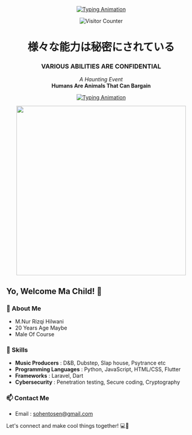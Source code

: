 <p align="center">
  <a href="https://git.io/typing-svg">
    <img src="https://readme-typing-svg.herokuapp.com?font=Fira+Code&size=30&color=FF0000&center=true&vCenter=true&lines=%F0%9F%91%BE+WELCOME+TO+MY+PROFILE+%F0%9F%91%BE;%F0%9F%92%BB+私の名前はイワです+%F0%9F%92%BB" alt="Typing Animation" />
  </a>
</p>

<p align="center">
  <img src="https://komarev.com/ghpvc/?username=SIA&color=red" alt="Visitor Counter"/>
</p>


  <h1 align="center">様々な能力は秘密にされている</h1>
  <h3 align="center">VARIOUS ABILITIES ARE CONFIDENTIAL</h3>
  <p align="center">
    <em>A Haunting Event</em> <br>
    <strong>Humans Are Animals That Can Bargain</strong>
  </p>



<p align="center">
  <a href="https://git.io/typing-svg">
    <img src="https://readme-typing-svg.herokuapp.com?font=Fira+Code&size=30&color=FF0000&center=true&vCenter=true&lines=01100100%20+01100101%20+01101110%20+01100111%20+01100001%20+01101110%20+00100000%20+01100101%20+01101100%20+01100101%20+01101001%20+01101101%20+01101111%20+01101111%20+01101110" alt="Typing Animation" />
  </a>
</p>

<p align="center">
  <img src="https://github.com/ShadowInAbbys/SIA/blob/main/Asset/Gif/code.gif" width="450px" autoplay loop>
</p>

<p align="center">

## Yo, Welcome Ma Child! 👋

### 🚀 About Me
- M.Nur Rizqi Hilwani
- 20 Years Age Maybe
- Male Of Course

### 💼 Skills
- **Music Producers** : D&B, Dubstep, Slap house, Psytrance etc
- **Programming Languages** : Python, JavaScript, HTML/CSS, Flutter
- **Frameworks** : Laravel, Dart
- **Cybersecurity** : Penetration testing, Secure coding, Cryptography

### 📫 Contact Me
- Email : sohentosen@gmail.com

Let's connect and make cool things together! 💻🌟
</p>
